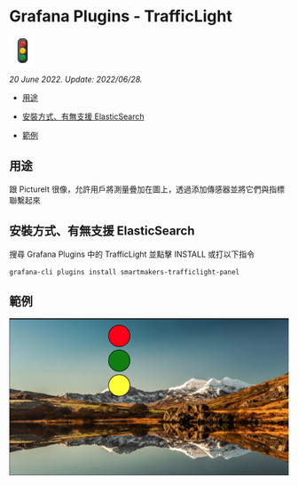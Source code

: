 # Grafana Plugins - TrafficLight

![img](trafficlight_icon.png)

*20 June 2022. Update: 2022/06/28.*

* [用途](#use)

* [安裝方式、有無支援 ElasticSearch](#install)

* [範例](#example)

<h2 id="use">用途</h2>

跟 Picturelt 很像，允許用戶將測量疊加在圖上，透過添加傳感器並將它們與指標聯繫起來

<h2 id="install">安裝方式、有無支援 ElasticSearch</h2>

搜尋 Grafana Plugins 中的 TrafficLight 並點擊 INSTALL 或打以下指令

    grafana-cli plugins install smartmakers-trafficlight-panel

<h2 id="example">範例</h2>

![img](TrafficLight.png)

